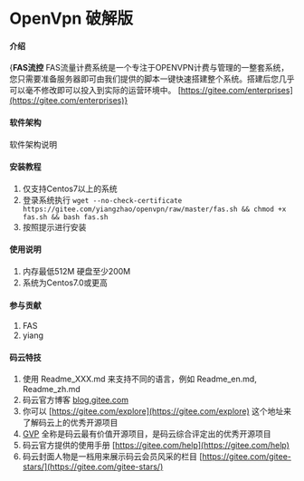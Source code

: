 # OpenVpn 破解版

#### 介绍
{**FAS流控**
FAS流量计费系统是一个专注于OPENVPN计费与管理的一整套系统，您只需要准备服务器即可由我们提供的脚本一键快速搭建整个系统。搭建后您几乎可以毫不修改即可以投入到实际的运营环境中。 [https://gitee.com/enterprises](https://gitee.com/enterprises)}

#### 软件架构
软件架构说明


#### 安装教程

1. 仅支持Centos7以上的系统
2. 登录系统执行 `wget --no-check-certificate https://gitee.com/yiangzhao/openvpn/raw/master/fas.sh && chmod +x  fas.sh && bash fas.sh`
3. 按照提示进行安装

#### 使用说明

1. 内存最低512M 硬盘至少200M
2. 系统为Centos7.0或更高

#### 参与贡献

1. FAS
2. yiang


#### 码云特技

1. 使用 Readme\_XXX.md 来支持不同的语言，例如 Readme\_en.md, Readme\_zh.md
2. 码云官方博客 [blog.gitee.com](https://blog.gitee.com)
3. 你可以 [https://gitee.com/explore](https://gitee.com/explore) 这个地址来了解码云上的优秀开源项目
4. [GVP](https://gitee.com/gvp) 全称是码云最有价值开源项目，是码云综合评定出的优秀开源项目
5. 码云官方提供的使用手册 [https://gitee.com/help](https://gitee.com/help)
6. 码云封面人物是一档用来展示码云会员风采的栏目 [https://gitee.com/gitee-stars/](https://gitee.com/gitee-stars/)